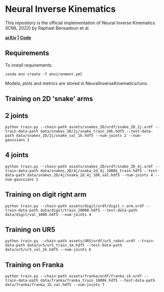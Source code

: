 # Neural Inverse Kinematics

This repository is the official implementation of Neural Inverse Kinematics (ICML 2022) by Raphael Bensadoun et al.

**[arXiv](https://arxiv.org/pdf/2205.10837.pdf) | [Code](https://github.com/RaphaelBensTAU/NeuralInverseKinematics)**

## Requirements

To install requirements:

```setup
conda env create -f environment.yml
```
Models, plots and metrics are stored in NeuralInverseKinematics/runs.


## Training on 2D 'snake' arms
## 2 joints
```
python train.py --chain-path assets/snakes_2D/urdf/snake_2D_2j.urdf --train-data-path data/snakes_2D/2j/snake_train_20k.hdf5 --test-data-path data/snakes_2D/2j/snake_val_1k.hdf5 --num-joints 2 --num-gaussians 2
```
## 4 joints
```
python train.py --chain-path assets/snakes_2D/urdf/snake_2D_4j.urdf --train-data-path data/snakes_2D/4j/snaka_2d_4j_1000k_train.hdf5 --test-data-path data/snakes_2D/4j/snaka_2d_4j_10k_val.hdf5 --num-joints 4 --num-gaussians 2
```

## Training on digit right arm

```
python train.py --chain-path assets/digit/urdf/digit_r_arm.urdf --train-data-path data/digit/train_20000.hdf5 --test-data-path data/digit/val_1000.hdf5 --num-joints 4
```

## Training on UR5 

```
python train.py --chain-path assets/UR5/urdf/ur5_robot.urdf --train-data-path data/ur5/ur5_train_1m.hdf5 --test-data-path data/ur5/ur5_val_1k.hdf5 --num-joints 6
```

## Training on Franka
```
python train.py --chain-path assets/franka/urdf/franka_ik.urdf --train-data-path data/franka/franka_train_1000k.hdf5 --test-data-path data/franka/franka_1k_val.hdf5 --num-joints 7
```

